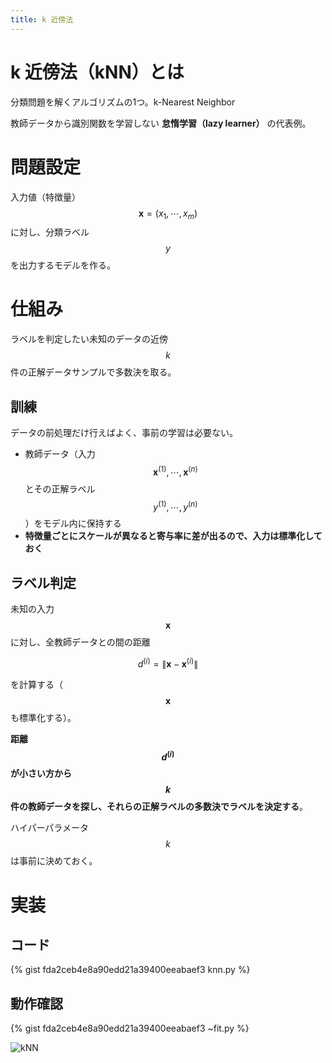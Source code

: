 ```yaml
---
title: k 近傍法
---
```


# k 近傍法（kNN）とは

分類問題を解くアルゴリズムの1つ。k-Nearest Neighbor

教師データから識別関数を学習しない **怠惰学習（lazy learner）** の代表例。

# 問題設定

入力値（特徴量） $$\boldsymbol{x} = (x_1, \cdots, x_m)$$ に対し、分類ラベル $$y$$ を出力するモデルを作る。

# 仕組み

ラベルを判定したい未知のデータの近傍 $$k$$ 件の正解データサンプルで多数決を取る。

## 訓練

データの前処理だけ行えばよく、事前の学習は必要ない。

- 教師データ（入力 $$\boldsymbol{x}^{(1)}, \cdots, \boldsymbol{x}^{(n)}$$ とその正解ラベル $$y^{(1)}, \cdots, y^{(n)}$$）をモデル内に保持する
- **特徴量ごとにスケールが異なると寄与率に差が出るので、入力は標準化しておく**

## ラベル判定

未知の入力 $$\boldsymbol{x}$$ に対し、全教師データとの間の距離

$$
d^{(i)} = \| \boldsymbol{x} - \boldsymbol{x}^{(i)} \|
$$

を計算する（$$\boldsymbol{x}$$ も標準化する）。

**距離 $$d^{(i)}$$ が小さい方から $$k$$ 件の教師データを探し、それらの正解ラベルの多数決でラベルを決定する**。

ハイパーパラメータ $$k$$ は事前に決めておく。


# 実装

## コード

{% gist fda2ceb4e8a90edd21a39400eeabaef3 knn.py %}

## 動作確認

{% gist fda2ceb4e8a90edd21a39400eeabaef3 ~fit.py %}

![kNN](https://user-images.githubusercontent.com/13412823/80159295-96babb80-8605-11ea-8984-6d7924be83ad.png)
